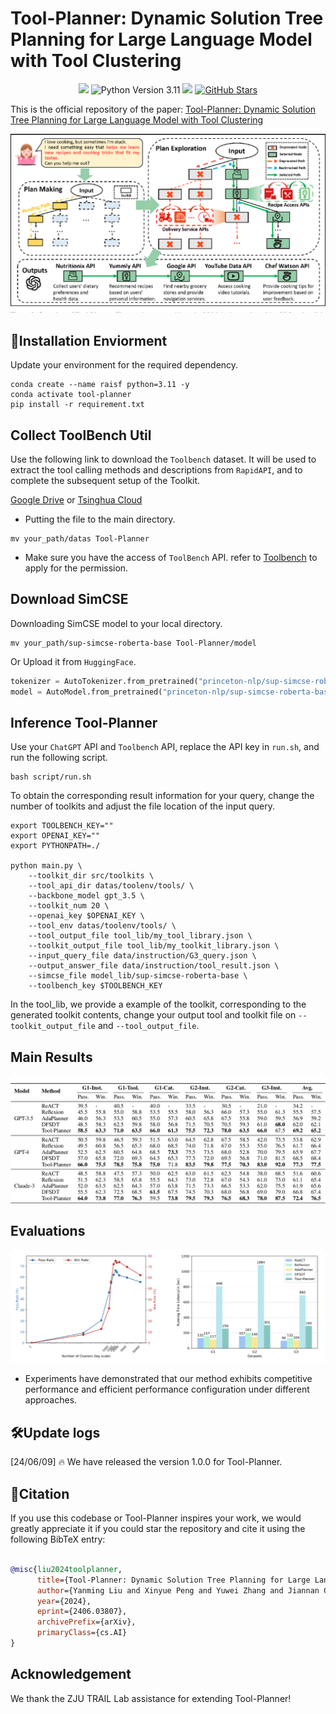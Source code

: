 # Tool-Planner: Dynamic Solution Tree Planning for Large Language Model with Tool Clustering

<p align="center">
<img src='https://img.shields.io/badge/Code%20License-Apache_2.0-green.svg'></a>
<img src="https://img.shields.io/badge/python-3.11-blue.svg" alt="Python Version 3.11">
<img src='https://img.shields.io/badge/Data%20License-CC%20By%20NC%204.0-red.svg'>
<a href="https://github.com/OceannTwT/Tool-Planner/stargazers"><img src="https://img.shields.io/github/stars/OceannTwT/Tool-Planner" alt="GitHub Stars"></a>
</p>

This is the official repository of the paper: [Tool-Planner: Dynamic Solution Tree Planning for Large Language Model with Tool Clustering](https://arxiv.org/abs/2406.03807)

![Framework of Tool-Planner.](assets/tool-planner.png)

## 🎯Installation Enviorment

Update your environment for the required dependency. 

```shell
conda create --name raisf python=3.11 -y
conda activate tool-planner
pip install -r requirement.txt
```

## Collect ToolBench Util

Use the following link to download the `Toolbench` dataset. It will be used to extract the tool calling methods and descriptions from `RapidAPI`, and to complete the subsequent setup of the Toolkit.

[Google Drive](https://drive.google.com/drive/folders/1yBUQ732mPu-KclJnuQELEhtKakdXFc3J) or [Tsinghua Cloud](https://cloud.tsinghua.edu.cn/f/c9e50625743b40bfbe10/)

* Putting the file to the main directory.

```shell
mv your_path/datas Tool-Planner
```

* Make sure you have the access of `ToolBench` API. refer to [Toolbench](https://github.com/OpenBMB/ToolBench) to apply for the permission.

## Download SimCSE

Downloading SimCSE model to your local directory.

```shell
mv your_path/sup-simcse-roberta-base Tool-Planner/model
```

Or Upload it from `HuggingFace`.

```python
tokenizer = AutoTokenizer.from_pretrained("princeton-nlp/sup-simcse-roberta-base")
model = AutoModel.from_pretrained("princeton-nlp/sup-simcse-roberta-base")
```

## Inference Tool-Planner

Use your `ChatGPT` API and `Toolbench` API, replace the API key in `run.sh`, and run the following script.

```shell
bash script/run.sh
```


To obtain the corresponding result information for your query, change the number of toolkits and adjust the file location of the input query.

```shell
export TOOLBENCH_KEY=""
export OPENAI_KEY=""
export PYTHONPATH=./

python main.py \
    --toolkit_dir src/toolkits \
    --tool_api_dir datas/toolenv/tools/ \
    --backbone_model gpt_3.5 \
    --toolkit_num 20 \
    --openai_key $OPENAI_KEY \
    --tool_env datas/toolenv/tools/ \
    --tool_output_file tool_lib/my_tool_library.json \
    --toolkit_output_file tool_lib/my_toolkit_library.json \
    --input_query_file data/instruction/G3_query.json \
    --output_answer_file data/instruction/tool_result.json \
    --simcse_file model_lib/sup-simcse-roberta-base \
    --toolbench_key $TOOLBENCH_KEY
```

In the tool_lib, we provide a example of the toolkit, corresponding to the generated toolkit contents, change your output tool and toolkit file on `--toolkit_output_file` and `--tool_output_file`.

## Main Results

![Main Result of Tool-Planner](assets/main_result.png)


## Evaluations

![Time and Performance Evaluation](assets/eval.png)

- Experiments have demonstrated that our method exhibits competitive performance and efficient performance configuration under different approaches.


## 🛠️Update logs


[24/06/09] 🔥 We have released the version 1.0.0 for Tool-Planner.


## 🔗Citation

If you use this codebase or Tool-Planner inspires your work, we would greatly appreciate it if you could star the repository and cite it using the following BibTeX entry:

```bibtex

@misc{liu2024toolplanner,
      title={Tool-Planner: Dynamic Solution Tree Planning for Large Language Model with Tool Clustering}, 
      author={Yanming Liu and Xinyue Peng and Yuwei Zhang and Jiannan Cao and Xuhong Zhang and Sheng Cheng and Xun Wang and Jianwei Yin and Tianyu Du},
      year={2024},
      eprint={2406.03807},
      archivePrefix={arXiv},
      primaryClass={cs.AI}
}

```

## Acknowledgement

We thank the ZJU TRAIL Lab assistance for extending Tool-Planner!

